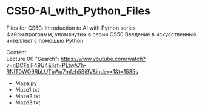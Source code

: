 # CS50-AI_with_Python_Files
Files for CS50: Introduction to AI with Python series  
Файлы программ, упомянутых в серии CS50 Введение в искусственный интеллект с помощью Python  

Content:  
Lecture 00 "Search": https://www.youtube.com/watch?v=nDCFajF49U4&list=PLtwA7h-RNIT0WO9RbLUTbWq7mfzh5Si9V&index=1&t=1535s  
- Maze.py 
- Maze1.txt
- Maze2.txt
- Maze3.txt


